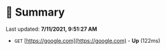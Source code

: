 # 📖 Summary
Last updated: **7/11/2021, 9:51:27 AM**

- `GET` [https://google.com](https://google.com) - **Up** (122ms)
